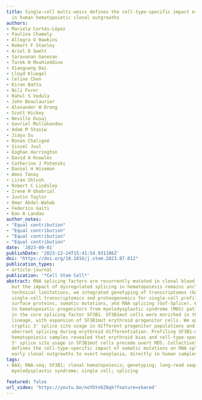 ```yaml
---
title: Single-cell multi-omics defines the cell-type-specific impact of splicing aberrations
  in human hematopoietic clonal outgrowths
authors:
- Mariela Cortés-López
- Paulina Chamely
- Allegra G Hawkins
- Robert F Stanley
- Ariel D Swett
- Saravanan Ganesan
- Tarek H Mouhieddine
- Xiaoguang Dai
- Lloyd Kluegel
- Celine Chen
- Kiran Batta
- Nili Furer
- Rahul S Vedula
- John Beaulaurier
- Alexander W Drong
- Scott Hickey
- Neville Dusaj
- Gavriel Mullokandov
- Adam M Stasiw
- Jiayu Su
- Ronan Chaligné
- Sissel Juul
- Eoghan Harrington
- David A Knowles
- Catherine J Potenski
- Daniel H Wiseman
- Amos Tanay
- Liran Shlush
- Robert C Lindsley
- Irene M Ghobrial
- Justin Taylor
- Omar Abdel-Wahab
- Federico Gaiti
- Dan A Landau
author_notes:
- "Equal contribution"
- "Equal contribution"
- "Equal contribution"
- "Equal contribution"
date: '2023-09-01'
publishDate: '2023-12-24T15:41:54.931106Z'
doi: "https://doi.org/10.1016/j.stem.2023.07.012"
publication_types:
- article-journal
publication: '*Cell Stem Cell*'
abstract: RNA splicing factors are recurrently mutated in clonal blood disorders,
  but the impact of dysregulated splicing in hematopoiesis remains unclear. To overcome
  technical limitations, we integrated genotyping of transcriptomes (GoT) with long-read
  single-cell transcriptomics and proteogenomics for single-cell profiling of transcriptomes,
  surface proteins, somatic mutations, and RNA splicing (GoT-Splice). We applied GoT-Splice
  to hematopoietic progenitors from myelodysplastic syndrome (MDS) patients with mutations
  in the core splicing factor SF3B1. SF3B1mut cells were enriched in the megakaryocytic-erythroid
  lineage, with expansion of SF3B1mut erythroid progenitor cells. We uncovered distinct
  cryptic 3' splice site usage in different progenitor populations and stage-specific
  aberrant splicing during erythroid differentiation. Profiling SF3B1-mutated clonal
  hematopoiesis samples revealed that erythroid bias and cell-type-specific cryptic
  3' splice site usage in SF3B1mut cells precede overt MDS. Collectively, GoT-Splice
  defines the cell-type-specific impact of somatic mutations on RNA splicing, from
  early clonal outgrowths to overt neoplasia, directly in human samples.
tags:
- BAX; RNA-seq; SF3B1; clonal hematopoiesis; genotyping; long-read sequencing; multi-omics;
  myelodysplastic syndrome; single cell; splicing

featured: false
url_video: 'https://youtu.be/noYbYx6Z6qk?feature=shared'
---
```

